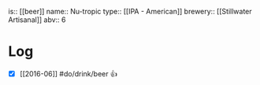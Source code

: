is:: [[beer]]
name:: Nu-tropic
type:: [[IPA - American]]
brewery:: [[Stillwater Artisanal]]
abv:: 6

# Log
- [x] [[2016-06]] #do/drink/beer 👍
